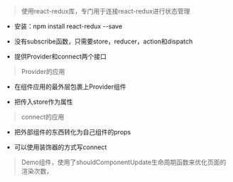 > 使用react-redux库，专门用于连接react-redux进行状态管理

 + 安装：npm install react-redux --save

 + 没有subscribe函数，只需要store，reducer，action和dispatch

 + 提供Provider和connect两个接口

> Provider的应用

  + 在组件应用的最外层包裹上Provider组件

  + 把传入store作为属性

> connect的应用

  + 把外部组件的东西转化为自己组件的props

  + 可以使用装饰器的方式写connect

> Demo组件，使用了shouldComponentUpdate生命周期函数来优化页面的渲染次数，